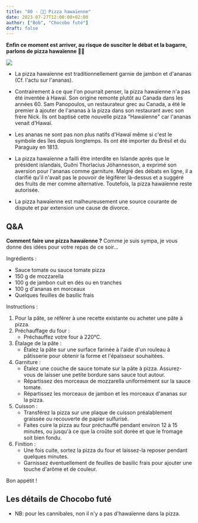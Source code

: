 ```yaml
---
title: "80 - 🍕🍍 Pizza hawaïenne"
date: 2023-07-27T12:00:00+02:00
author: ["Bob", "Chocobo futé"]
draft: false
---
```


**Enfin ce moment est arriver, au risque de susciter le débat et la bagarre, parlons de pizza hawaïenne 🍕🍍**

![](/img/80.jpg)

- La pizza hawaïenne est traditionnellement garnie de jambon et d'ananas (Cf. l'actu sur l'ananas).  

- Contrairement à ce que l'on pourrait penser, la pizza hawaïenne n'a pas été inventée à Hawaï. Son origine remonte plutôt au Canada dans les années 60. Sam Panopoulos, un restaurateur grec au Canada, a été le premier à ajouter de l'ananas à la pizza dans son restaurant avec son frère Nick. Ils ont baptisé cette nouvelle pizza "Hawaïenne" car l'ananas venait d'Hawaï.

- Les ananas ne sont pas non plus natifs d'Hawaï même si c'est le symbole des îles depuis longtemps. Ils ont été importer du Brésil et du Paraguay en 1813.

- La pizza hawaïenne a failli être interdite en Islande après que le président islandais, Guðni Thorlacius Jóhannesson, a exprimé son aversion pour l'ananas comme garniture. Malgré des débats en ligne, il a clarifié qu'il n'avait pas le pouvoir de légiférer là-dessus et a suggéré des fruits de mer comme alternative. Toutefois, la pizza hawaïenne reste autorisée.

- La pizza hawaïenne est malheureusement une source courante de dispute et par extension une cause de divorce.

## Q&A

**Comment faire une pizza hawaïenne ?**
Comme je suis sympa, je vous donne des idées pour votre repas de ce soir...

Ingrédients :
- Sauce tomate ou sauce tomate pizza
- 150 g de mozzarella
- 100 g de jambon cuit en dés ou en tranches
- 100 g d'ananas en morceaux
- Quelques feuilles de basilic frais

Instructions :
1. Pour la pâte, se référer à une recette existante ou acheter une pâte à pizza.  
2. Préchauffage du four :
	- Préchauffez votre four à 220°C.
1. Étalage de la pâte :
	- Étalez la pâte sur une surface farinée à l'aide d'un rouleau à pâtisserie pour obtenir la forme et l'épaisseur souhaitées.
2. Garniture :
	- Étalez une couche de sauce tomate sur la pâte à pizza. Assurez-vous de laisser une petite bordure sans sauce tout autour.
	- Répartissez des morceaux de mozzarella uniformément sur la sauce tomate.
	- Répartissez les morceaux de jambon et les morceaux d'ananas sur la pizza.
3. Cuisson :
	- Transférez la pizza sur une plaque de cuisson préalablement graissée ou recouverte de papier sulfurisé.
	- Faites cuire la pizza au four préchauffé pendant environ 12 à 15 minutes, ou jusqu'à ce que la croûte soit dorée et que le fromage soit bien fondu.
4. Finition :
	- Une fois cuite, sortez la pizza du four et laissez-la reposer pendant quelques minutes.
	- Garnissez éventuellement de feuilles de basilic frais pour ajouter une touche d'arôme et de couleur.

Bon appétit !

## Les détails de Chocobo futé

- NB: pour les cannibales, non il n'y a pas d'hawaïenne dans la pizza.
